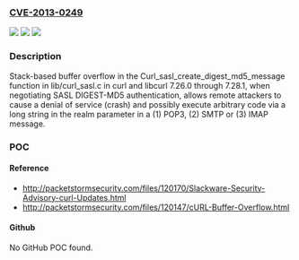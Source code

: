 ### [CVE-2013-0249](https://cve.mitre.org/cgi-bin/cvename.cgi?name=CVE-2013-0249)
![](https://img.shields.io/static/v1?label=Product&message=n%2Fa&color=blue)
![](https://img.shields.io/static/v1?label=Version&message=n%2Fa&color=blue)
![](https://img.shields.io/static/v1?label=Vulnerability&message=n%2Fa&color=brighgreen)

### Description

Stack-based buffer overflow in the Curl_sasl_create_digest_md5_message function in lib/curl_sasl.c in curl and libcurl 7.26.0 through 7.28.1, when negotiating SASL DIGEST-MD5 authentication, allows remote attackers to cause a denial of service (crash) and possibly execute arbitrary code via a long string in the realm parameter in a (1) POP3, (2) SMTP or (3) IMAP message.

### POC

#### Reference
- http://packetstormsecurity.com/files/120170/Slackware-Security-Advisory-curl-Updates.html
- http://packetstormsecurity.com/files/120147/cURL-Buffer-Overflow.html

#### Github
No GitHub POC found.

